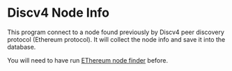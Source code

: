 # Discv4 Node Info

This program connect to a node found previously by Discv4 peer discovery protocol (Ethereum protocol). It will collect the node info and save it into the database.

You will need to have run [EThereum node finder](https://github.com/cyber-coop/eth-node-finder) before.
